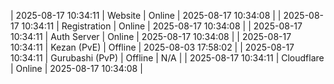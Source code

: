 | 2025-08-17 10:34:11 | Website | Online | 2025-08-17 10:34:08 |
| 2025-08-17 10:34:11 | Registration | Online | 2025-08-17 10:34:08 |
| 2025-08-17 10:34:11 | Auth Server | Online | 2025-08-17 10:34:08 |
| 2025-08-17 10:34:11 | Kezan (PvE) | Offline | 2025-08-03 17:58:02 |
| 2025-08-17 10:34:11 | Gurubashi (PvP) | Offline | N/A |
| 2025-08-17 10:34:11 | Cloudflare | Online | 2025-08-17 10:34:08 |
